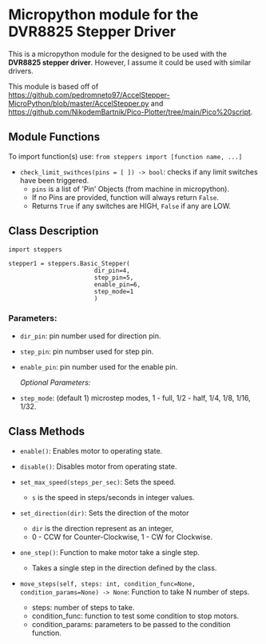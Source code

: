 # Micropython module for the DVR8825 Stepper Driver

This is a micropython module for the designed to be used with the **DVR8825 stepper driver**.
However, I assume it could be used with similar drivers.

This module is based off of https://github.com/pedromneto97/AccelStepper-MicroPython/blob/master/AccelStepper.py and https://github.com/NikodemBartnik/Pico-Plotter/tree/main/Pico%20script.

  

## Module Functions

To import function(s) use: `from steppers import [function name, ...]`


- `check_limit_swithces(pins = [ ]) -> bool`: checks if any limit switches have been triggered.
  - `pins` is a list of 'Pin' Objects (from machine in micropython).
  - If no Pins are provided, function will always return `False`.
  - Returns `True` if any switches are HIGH, `False` if any are LOW.

## Class Description


```Py
import steppers

stepper1 = steppers.Basic_Stepper(
                        dir_pin=4,
                        step_pin=5,
                        enable_pin=6,
                        step_mode=1
                        )
```

### Parameters:

- `dir_pin`: pin number used for direction pin.
- `step_pin`: pin numbser used for step pin.
- `enable_pin`: pin number used for the enable pin.
  
  
  *Optional Parameters:*
- `step_mode`: (default 1) microstep modes, 1 - full, 1/2 - half, 1/4, 1/8, 1/16, 1/32.


## Class Methods
- `enable()`: Enables motor to operating state.
  
- `disable()`: Disables motor from operating state.
  
- `set_max_speed(steps_per_sec)`: Sets the speed.
  - `s` is the speed in steps/seconds in integer values.
  
- `set_direction(dir)`: Sets the direction of the motor
  - `dir` is the direction represent as an integer,
  - 0 - CCW for Counter-Clockwise, 1 - CW for Clockwise.
  
- `one_step()`: Function to make motor take a single step.
  - Takes a single step in the direction defined by the class.

- `move_steps(self, steps: int, condition_func=None, condition_params=None) -> None`: Function to take N number of steps.
  - steps: number of steps to take.
  - condition_func: function to test some condition to stop motors.
  - condition_params: parameters to be passed to the condition function.
